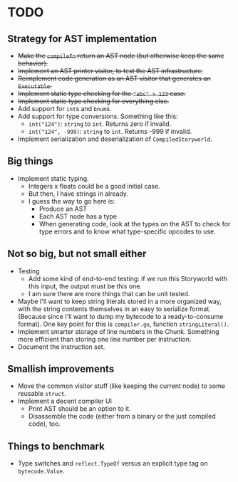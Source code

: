 # TODO

## Strategy for AST implementation

* ~~Make the `compileFn` return an AST node (but otherwise keep the same
  behavior).~~
* ~~Implement an AST printer visitor, to test the AST infrastructure.~~
* ~~Reimplement code generation as an AST visitor that generates an
  `Executable`.~~
* ~~Implement static type checking for the `"abc" > 123` case.~~
* ~~Implement static type checking for everything else.~~
* Add support for `int`s and `bnum`s.
* Add support for type conversions. Something like this:
    * `int("124")`: `string` to `int`. Returns zero if invalid.
    * `int("124", -999)`: `string` to `int`. Returns -999 if invalid.
* Implement serialization and deserialization of `CompiledStoryworld`.

## Big things

* Implement static typing.
    * Integers x floats could be a good initial case.
    * But then, I have strings in already.
    * I guess the way to go here is:
        * Produce an AST
        * Each AST node has a type
        * When generating code, look at the types on the AST to check for type
          errors and to know what type-specific opcodes to use.

## Not so big, but not small either

* Testing
    * Add some kind of end-to-end testing: if we run this Storyworld with this
      input, the output must be this one.
    * I am sure there are more things that can be unit tested.
* Maybe I'll want to keep string literals stored in a more organized way, with
  the string contents themselves in an easy to serialize format. (Because since
  I'll want to dump my bytecode to a ready-to-consume format). One key point for
  this is `compiler.go`, function `stringLiteral()`.
* Implement smarter storage of line numbers in the Chunk. Something more
  efficient than storing one line number per instruction.
* Document the instruction set.

## Smallish improvements

* Move the common visitor stuff (like keeping the current node) to some reusable
  `struct`.
* Implement a decent compiler UI
    * Print AST should be an option to it.
    * Disassemble the code (either from a binary or the just compiled code),
      too.

## Things to benchmark

* Type switches and `reflect.TypeOf` versus an explicit type tag on
  `bytecode.Value`.
